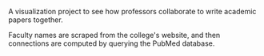 A visualization project to see how professors collaborate to write academic papers together.

Faculty names are scraped from the college's website, and then connections are computed by querying the PubMed database.
